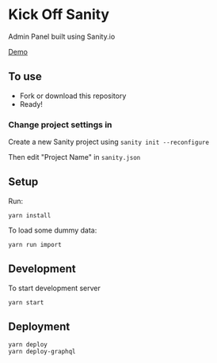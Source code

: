 # Kick Off Sanity

Admin Panel built using Sanity.io

[Demo](http://kickoff-sanity.sanity.studio/)

## To use

- Fork or download this repository
- Ready!

### Change project settings in

Create a new Sanity project using `sanity init --reconfigure`

Then edit "Project Name" in `sanity.json`

## Setup

Run:

```
yarn install
```

To load some dummy data:

```
yarn run import
```

## Development

To start development server

```
yarn start
```

## Deployment

```
yarn deploy
yarn deploy-graphql
```
